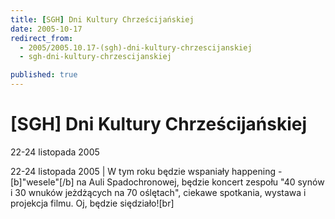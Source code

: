 ```yaml
---
title: [SGH] Dni Kultury Chrześcijańskiej
date: 2005-10-17
redirect_from: 
  - 2005/2005.10.17-(sgh)-dni-kultury-chrzescijanskiej
  - sgh-dni-kultury-chrzescijanskiej

published: true
---
```




# [SGH] Dni Kultury Chrześcijańskiej

<time>22-24 listopada 2005</time>

22-24 listopada 2005 | W tym roku będzie wspaniały happening -[b]"wesele"[/b] na Auli Spadochronowej, będzie koncert zespołu "40  synów i 30 wnuków jeżdżących na 70 oślętach", ciekawe spotkania, wystawa i projekcja filmu. Oj, będzie siędziało![br]

<!--CONTENT FROM OLD SERVER (jos before 2013): 22-24 listopada 2005 | W tym roku będzie wspaniały happening -[b]"wesele"[/b] na Auli Spadochronowej, będzie koncert zespołu "40  synów i 30 wnuków jeżdżących na 70 oślętach", ciekawe spotkania, wystawa i projekcja filmu. Oj, będzie siędziało![br]
-->

<!--{{json:{"created_date":"2005-10-17 22:23:04","publish_down":"0000-00-00 00:00:00","id":"259"}}}-->